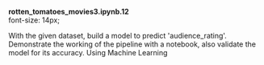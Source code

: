  **rotten_tomatoes_movies3.ipynb.12** <br /> font-size: 14px;
 

With the given dataset, build a model to predict 'audience_rating'. Demonstrate the working of the pipeline with a notebook, also validate the model for its accuracy. Using Machine Learning

